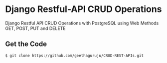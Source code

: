 # Django Restful-API CRUD Operations
Django Restful API CRUD Operations with PostgreSQL using Web Methods GET, POST, PUT and DELETE

## Get the Code

```
$ git clone https://github.com/geethaguruju/CRUD-REST-APIs.git
```

 
